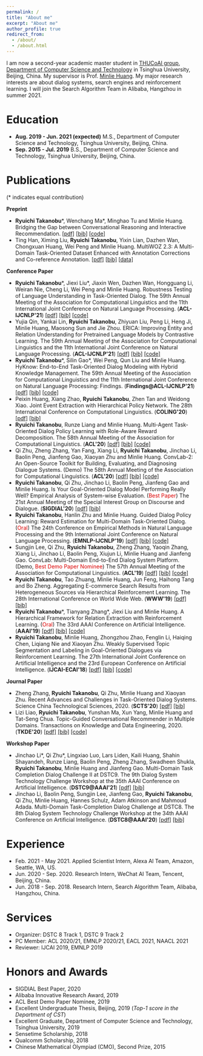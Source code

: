```yaml
---
permalink: /
title: "About me"
excerpt: "About me"
author_profile: true
redirect_from: 
  - /about/
  - /about.html
---
```


I am now a second-year academic master student in [THUCoAI group](http://coai.cs.tsinghua.edu.cn/), [Department of Computer Science and Technology](http://www.cs.tsinghua.edu.cn) in Tsinghua University, Beijing, China. My supervisor is Prof. [Minlie Huang](http://coai.cs.tsinghua.edu.cn/hml/). My major research interests are about dialog systems, search engines and reinforcement learning. I will join the Search Algorithm Team in Alibaba, Hangzhou in summer 2021.

Education
======
- **Aug. 2019 - Jun. 2021 (expected)**  M.S., Department of Computer Science and Technology, Tsinghua University, Beijing, China.
- **Sep. 2015 - Jul. 2019** B.S., Department of Computer Science and Technology, Tsinghua University, Beijing, China.

Publications
======
(\* indicates equal contribution)

**Preprint**

- **Ryuichi Takanobu***, Wenchang Ma*, Minghao Tu and Minlie Huang. Bridging the Gap between Conversational Reasoning and Interactive Recommendation. [[pdf\]](https://truthless11.github.io/pdf/CRWalker.pdf) [[bib\]](https://truthless11.github.io/bib/CRWalker.bib) [[code\]](https://github.com/truthless11/CR-Walker)
- Ting Han, Ximing Liu, **Ryuichi Takanobu**, Yixin Lian, Dazhen Wan, Chongxuan Huang, Wei Peng and Minlie Huang. MultiWOZ 2.3: A Multi-Domain Task-Oriented Dataset Enhanced with Annotation Corrections and Co-reference Annotation. [[pdf\]](https://truthless11.github.io/bib/MultiWOZ23.pdf) [[bib\]](https://truthless11.github.io/bib/MultiWOZ23.bib) [[data\]](https://github.com/lexmen318/MultiWOZ_2.3)

**Conference Paper**

- **Ryuichi Takanobu**\*, Jiexi Liu\*, Jiaxin Wen, Dazhen Wan, Hongguang Li, Weiran Nie, Cheng Li, Wei Peng and Minlie Huang. Robustness Testing of Language Understanding in Task-Oriented Dialog. The 59th Annual Meeting of the Association for Computational Linguistics and the 11th International Joint Conference on Natural Language Processing. (**ACL-IJCNLP'21**) [[pdf]](https://truthless11.github.io/pdf/LAUG.pdf) [[bib]](https://truthless11.github.io/bib/LAUG.bib) [[code]](https://github.com/thu-coai/LAUG)
- Yujia Qin, Yankai Lin, **Ryuichi Takanobu**, Zhiyuan Liu, Peng Li, Heng Ji, Minlie Huang, Maosong Sun and Jie Zhou. ERICA: Improving Entity and Relation Understanding for Pretrained Language Models by Contrastive Learning. The 59th Annual Meeting of the Association for Computational Linguistics and the 11th International Joint Conference on Natural Language Processing. (**ACL-IJCNLP'21**) [[pdf]](https://truthless11.github.io/pdf/ERICA.pdf) [[bib]](https://truthless11.github.io/bib/ERICA.bib) [[code]](https://github.com/thunlp/ERICA)
- **Ryuichi Takanobu**\*, Silin Gao\*, Wei Peng, Qun Liu and Minlie Huang. HyKnow: End-to-End Task-Oriented Dialog Modeling with Hybrid Knowledge Management. The 59th Annual Meeting of the Association for Computational Linguistics and the 11th International Joint Conference on Natural Language Processing: Findings. (**Findings@ACL-IJCNLP'21**) [[pdf]](https://truthless11.github.io/pdf/HyKnow.pdf) [[bib]](https://truthless11.github.io/bib/HyKnow.bib) [[code]](https://github.com/truthless11/HyKnow)
- Peixin Huang, Xiang Zhao, **Ryuichi Takanobu**, Zhen Tan and Weidong Xiao. Joint Event Extraction with Hierarchical Policy Network. The 28th International Conference on Computational Linguistics. (**COLING'20**) [[pdf]](https://truthless11.github.io/pdf/HRLEE.pdf) [[bib]](https://truthless11.github.io/bib/HRLEE.bib) 
- **Ryuichi Takanobu**, Runze Liang and Minlie Huang. Multi-Agent Task-Oriented Dialog Policy Learning with Role-Aware Reward Decomposition. The 58th Annual Meeting of the Association for Computational Linguistics. (**ACL'20**) [[pdf]](https://truthless11.github.io/pdf/MADPL.pdf) [[bib]](https://truthless11.github.io/bib/MADPL.bib) [[code]](https://github.com/truthless11/MADPL)
- Qi Zhu, Zheng Zhang, Yan Fang, Xiang Li, **Ryuichi Takanobu**, Jinchao Li, Baolin Peng, Jianfeng Gao, Xiaoyan Zhu and Minlie Huang. ConvLab-2: An Open-Source Toolkit for Building, Evaluating, and Diagnosing Dialogue Systems. (Demo) The 58th Annual Meeting of the Association for Computational Linguistics. (**ACL'20**) [[pdf]](https://truthless11.github.io/pdf/ConvLab2.pdf) [[bib]](https://truthless11.github.io/bib/ConvLab2.bib) [[code]](https://github.com/thu-coai/ConvLab-2)
- **Ryuichi Takanobu**, Qi Zhu, Jinchao Li, Baolin Peng, Jianfeng Gao and Minlie Huang. Is Your Goal-Oriented Dialog Model Performing Really Well? Empirical Analysis of System-wise Evaluation. (<font color="#dd0000">Best Paper</font>) The 21st Annual Meeting of the Special Interest Group on Discourse and Dialogue. (**SIGDIAL'20**) [[pdf]](https://truthless11.github.io/pdf/SysEval.pdf) [[bib]](https://truthless11.github.io/bib/SysEval.bib)
- **Ryuichi Takanobu**, Hanlin Zhu and Minlie Huang. Guided Dialog Policy Learning: Reward Estimation for Multi-Domain Task-Oriented Dialog. (<font color="#dd0000">Oral</font>) The 24th Conference on Empirical Methods in Natural Language Processing and the 9th International Joint Conference on Natural Language Processing. (**EMNLP-IJCNLP'19**) [[pdf]](https://truthless11.github.io/pdf/GDPL.pdf) [[bib]](https://truthless11.github.io/bib/GDPL.bib) [[code]](https://github.com/truthless11/GDPL)
- Sungjin Lee, Qi Zhu, **Ryuichi Takanobu**, Zheng Zhang, Yaoqin Zhang, Xiang Li, Jinchao Li, Baolin Peng, Xiujun Li, Minlie Huang and Jianfeng Gao. ConvLab: Multi-Domain End-to-End Dialog System Platform. (Demo, <font color="#dd0000">Best Demo Paper Nominee</font>) The 57th Annual Meeting of the Association for Computational Linguistics. (**ACL'19**) [[pdf]](https://truthless11.github.io/pdf/ConvLab.pdf) [[bib]](https://truthless11.github.io/bib/ConvLab.bib) [[code]](https://github.com/ConvLab/ConvLab)
- **Ryuichi Takanobu**, Tao Zhuang, Minlie Huang, Jun Feng, Haihong Tang and Bo Zheng. Aggregating E-commerce Search Results from Heterogeneous Sources via Hierarchical Reinforcement Learning. The 28th International Conference on World Wide Web. (**WWW'19**) [[pdf]](https://truthless11.github.io/pdf/HRLAS.pdf) [[bib]](https://truthless11.github.io/bib/HRLAS.bib)
- **Ryuichi Takanobu**\*, Tianyang Zhang\*, Jiexi Liu and Minlie Huang. A Hierarchical Framework for Relation Extraction with Reinforcement Learning. (<font color="#dd0000">Oral</font>) The 33rd AAAI Conference on Artificial Intelligence. (**AAAI'19**) [[pdf]](https://truthless11.github.io/pdf/HRLRE.pdf) [[bib]](https://truthless11.github.io/bib/HRLRE.bib) [[code]](https://github.com/truthless11/HRL-RE)
- **Ryuichi Takanobu**, Minlie Huang, Zhongzhou Zhao, Fenglin Li, Haiqing Chen, Liqiang Nie and Xiaoyan Zhu. Weakly Supervised Topic Segmentation and Labeling in Goal-Oriented Dialogues via Reinforcement Learning. The 27th International Joint Conference on Artificial Intelligence and the 23rd European Conference on Artificial Intelligence. (**IJCAI-ECAI'18**) [[pdf]](https://truthless11.github.io/pdf/TopicSegLabel.pdf) [[bib]](https://truthless11.github.io/bib/TopicSegLabel.bib) [[code]](https://github.com/truthless11/Topic-Seg-Label)

**Journal Paper**

- Zheng Zhang, **Ryuichi Takanobu**, Qi Zhu, Minlie Huang and Xiaoyan Zhu. Recent Advances and Challenges in Task-Oriented Dialog Systems. Science China Technological Sciences, 2020. (**SCTS'20**) [[pdf]](https://truthless11.github.io/pdf/TODReview.pdf) [[bib]](https://truthless11.github.io/bib/TODReview.bib)
- Lizi Liao, **Ryuichi Takanobu**, Yunshan Ma, Xun Yang, Minlie Huang and Tat-Seng Chua. Topic-Guided Conversational Recommender in Multiple Domains. Transactions on Knowledge and Data Engineering, 2020. (**TKDE'20**) [[pdf]](https://truthless11.github.io/pdf/DCR.pdf) [[bib]](https://truthless11.github.io/bib/DCR.bib) [[code]](https://github.com/truthless11/DCR)

**Workshop Paper**

- Jinchao Li\*, Qi Zhu\*, Lingxiao Luo, Lars Liden, Kaili Huang, Shahin Shayandeh, Runze Liang, Baolin Peng, Zheng Zhang, Swadheen Shukla, **Ryuichi Takanobu**, Minlie Huang and Jianfeng Gao. Multi-Domain Task Completion Dialog Challenge II at DSTC9. The 9th Dialog System Technology Challenge Workshop at the 35th AAAI Conference on Artificial Intelligence. (**DSTC9@AAAI'21**) [[pdf]](https://truthless11.github.io/pdf/DSTC9.pdf) [[bib]](https://truthless11.github.io/bib/DSTC9.bib)
- Jinchao Li, Baolin Peng, Sungjin Lee, Jianfeng Gao, **Ryuichi Takanobu**, Qi Zhu, Minlie Huang, Hannes Schulz, Adam Atkinson and Mahmoud Adada. Multi-Domain Task-Completion Dialog Challenge at DSTC8. The 8th Dialog System Technology Challenge Workshop at the 34th AAAI Conference on Artificial Intelligence. (**DSTC8@AAAI'20**) [[pdf]](https://truthless11.github.io/pdf/DSTC8.pdf) [[bib]](https://truthless11.github.io/bib/DSTC8.bib)

Experience
======
- Feb. 2021 - May 2021. Applied Scientist Intern, Alexa AI Team, Amazon, Seattle, WA, US.
- Jun. 2020 - Sep. 2020. Research Intern, WeChat AI Team, Tencent, Beijing, China.
- Jun. 2018 - Sep. 2018. Research Intern, Search Algorithm Team, Alibaba, Hangzhou, China.

Services
======
- Organizer: DSTC 8 Track 1, DSTC 9 Track 2
- PC Member: ACL 2020/21, EMNLP 2020/21, EACL 2021, NAACL 2021
- Reviewer: IJCAI 2019, EMNLP 2019

Honors and Awards
======
- SIGDIAL Best Paper, 2020
- Alibaba Innovative Research Award, 2019
- ACL Best Demo Paper Nominee, 2019
- Excellent Undergraduate Thesis, Beijing, 2019 (*Top-1 score in the Department of CST*)
- Excellent Graduate, Department of Computer Science and Technology, Tsinghua University, 2019
- Sensetime Scholarship, 2018
- Qualcomm Scholarship, 2018
- Chinese Mathematical Olympiad (CMO), Second Prize, 2015
